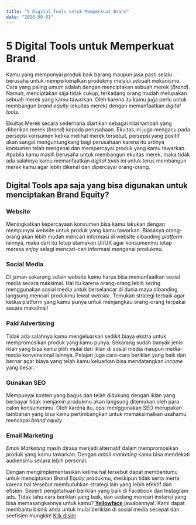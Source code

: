 ```yaml
---
title: "5 Digital Tools untuk Memperkuat Brand"
date: "2020-09-01"
---
```


# 5 Digital Tools untuk Memperkuat Brand

Kamu yang mempunyai produk baik barang maupun jasa pasti selalu berusaha untuk memperkenalkan produkmy melalui sebuah mekanisme. Cara yang paling umum adalah dengan menciptakan sebuah merek (_Brand_). Namun, menciptakan saja tidak cukup, terkadang orang mudah melupakan sebuah merek yang kamu tawarkan. Oleh karena itu kamu juga perlu untuk membangun _brand equity_ (ekuitas merek) dengan memanfaatkan _digital tools_.

Ekuitas Merek secara sederhana diartikan sebagai nilai tambah yang diberikan merek (_brand_) kepada perusahaan. Ekuitas ini juga mengacu pada persepsi konsumen ketika melihat merek tersebut, persepsi yang positif akan sangat menguntungkang bagi perusahaan karena itu artinya konsumen telah mengenal dan mempercayai produk yang kamu tawarkan. Apabila kamu masih berusaha untuk membangun ekuitas merek, maka tidak ada salahnya kamu memanfaatkan _digital tools_ ini untuk terus membangun merek kamu agar lebih dikenal dan dipercayai orang-orang.

## Digital Tools apa saja yang bisa digunakan untuk menciptakan Brand Equity?

### Website

Meningkatkan kepercayaan konsumen bisa kamu lakukan dengan mempunyai website untuk produk yang kamu tawarkan. Biasanya orang-orang akan lebih mudah mencari informasi di website dibanding _platform_ lainnya, maka dari itu tetap utamakan UI/UX agar konsumenmu tetap merasa _enjoy_ selagi mencari-cari informasi mengenai produkmu.

### Social Media

Di jaman sekarang selain website kamu harus bisa memanfaatkan sosial media secara maksimal. Hal itu karena orang-orang lebih sering menggunakan sosial media untuk berselancar di dunia maya dibanding langsung mencari produkmu lewat _website_. Temukan strategi terbaik agar kedua platform yang kamu punya untuk menjangkau orang-orang terpakai secara maksimal!

### Paid Advertising

Tidak ada salahnya kamu mengeluarkan sedikit biaya ekstra untuk mempromosikan produk yang kamu punya. Sekarang sudah banyak jenis iklan yang bisa kamu pilih mulai dari iklan di sosial media maupun media-media konvensional lainnya. Pelajari juga cara-cara beriklan yang baik dan bernar agar biaya yang telah kamu keluarkan bisa mendatangkan _income_ yang besar.

### Gunakan SEO

Mempunyai konten yang bagus dan telah didukung dengan iklan yang berbayar tidak menjamin produkmu akan langsung ditemukan oleh para calon konsumenmu. Oleh karena itu, opsi menggunakan SEO merupakan tambahan yang bisa kamu pertimbangkan untuk memaksimalkan usahamu mencapai _brand equity_.

### Email Marketing

_Email Marketing_ masih dirasa menjadi alternatif dalam mempromosikan produk yang kamu tawarkan. Dengan _email marketing_ kamu bisa mendekati audiensmu secara lebih personal.

Dengan mengimplementasikan kelima hal tersebut dapat membantumu untuk menciptakan _Brand Equity_ produkmu, meskipun tidak serta merta karena hal tersebut membutuhkan strategi lain yang lebih efektif dan efisien. Seperti pengetahuan beriklan yang baik di Facebook dan Instagram ads. Tidak tahu cara beriklan yang baik, dan sedang mencari instansi yang bisa memasangkannya untuk kamu? [**Yellowface**](https://yellowface.co.id) jawabannya!. Kami dapat membantu bisnis anda untuk mulai beriklan di sosial media secepat dan seefisien mungkin! [Klik disini](https://yellowface.co.id)

